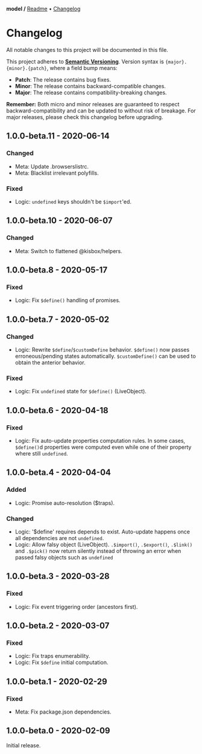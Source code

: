 **model /**
[Readme](https://github.com/kisbox/model/blob/master/README.md)
• [Changelog](https://github.com/kisbox/model/blob/master/CHANGELOG.md)

# Changelog

All notable changes to this project will be documented in this file.

This project adheres to **[Semantic
Versioning](https://semver.org/spec/v2.0.0.html)**. Version syntax is
`{major}.{minor}.{patch}`, where a field bump means:

- **Patch**: The release contains bug fixes.
- **Minor**: The release contains backward-compatible changes.
- **Major**: The release contains compatibility-breaking changes.

**Remember:** Both micro and minor releases are guaranteed to respect
backward-compatibility and can be updated to without risk of breakage. For major
releases, please check this changelog before upgrading.

## 1.0.0-beta.11 - 2020-06-14

### Changed

- Meta: Update .browserslistrc.
- Meta: Blacklist irrelevant polyfills.

### Fixed

- Logic: `undefined` keys shouldn't be `$import`'ed.

## 1.0.0-beta.10 - 2020-06-07

### Changed

- Meta: Switch to flattened @kisbox/helpers.

## 1.0.0-beta.8 - 2020-05-17

### Fixed

- Logic: Fix `$define()` handling of promises.

## 1.0.0-beta.7 - 2020-05-02

### Changed

- Logic: Rewrite `$define`/`$customDefine` behavior. `$define()` now passes
  erroneous/pending states automatically. `$customDefine()` can be used to
  obtain the anterior behavior.

### Fixed

- Logic: Fix `undefined` state for `$define()` (LiveObject).

## 1.0.0-beta.6 - 2020-04-18

### Fixed

- Logic: Fix auto-update properties computation rules. In some cases,
  `$define()`d properties were computed even while one of their property where
  still `undefined`.

## 1.0.0-beta.4 - 2020-04-04

### Added

- Logic: Promise auto-resolution (\$traps).

### Changed

- Logic: '\$define' requires depends to exist. Auto-update happens once all
  dependencies are not `undefined`.
- Logic: Allow falsy object (LiveObject). `.$import()`, `.$export()`, `.$link()`
  and `.$pick()` now return silently instead of throwing an error when passed
  falsy objects such as `undefined`

## 1.0.0-beta.3 - 2020-03-28

### Fixed

- Logic: Fix event triggering order (ancestors first).

## 1.0.0-beta.2 - 2020-03-07

### Fixed

- Logic: Fix traps enumerability.
- Logic: Fix `$define` initial computation.

## 1.0.0-beta.1 - 2020-02-29

### Fixed

- Meta: Fix package.json dependencies.

## 1.0.0-beta.0 - 2020-02-09

Initial release.
